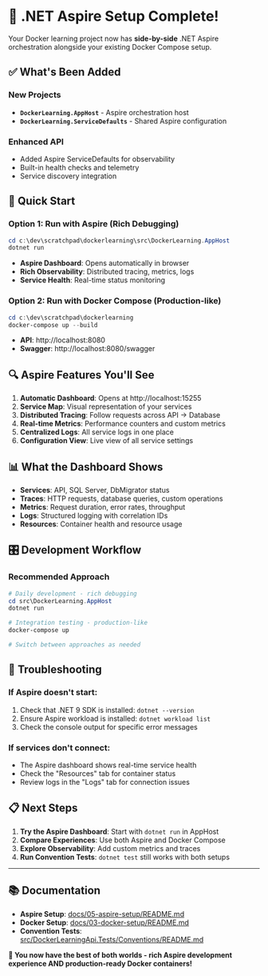 # 🚀 .NET Aspire Setup Complete!

Your Docker learning project now has **side-by-side** .NET Aspire orchestration alongside your existing Docker Compose setup.

## ✅ **What's Been Added**

### New Projects
- **`DockerLearning.AppHost`** - Aspire orchestration host
- **`DockerLearning.ServiceDefaults`** - Shared Aspire configuration

### Enhanced API
- Added Aspire ServiceDefaults for observability
- Built-in health checks and telemetry
- Service discovery integration

## 🎯 **Quick Start**

### Option 1: Run with Aspire (Rich Debugging)
```powershell
cd c:\dev\scratchpad\dockerlearning\src\DockerLearning.AppHost
dotnet run
```
- **Aspire Dashboard**: Opens automatically in browser
- **Rich Observability**: Distributed tracing, metrics, logs
- **Service Health**: Real-time status monitoring

### Option 2: Run with Docker Compose (Production-like)
```powershell
cd c:\dev\scratchpad\dockerlearning
docker-compose up --build
```
- **API**: http://localhost:8080
- **Swagger**: http://localhost:8080/swagger

## 🔍 **Aspire Features You'll See**

1. **Automatic Dashboard**: Opens at http://localhost:15255
2. **Service Map**: Visual representation of your services
3. **Distributed Tracing**: Follow requests across API → Database
4. **Real-time Metrics**: Performance counters and custom metrics
5. **Centralized Logs**: All service logs in one place
6. **Configuration View**: Live view of all service settings

## 📊 **What the Dashboard Shows**

- **Services**: API, SQL Server, DbMigrator status
- **Traces**: HTTP requests, database queries, custom operations
- **Metrics**: Request duration, error rates, throughput
- **Logs**: Structured logging with correlation IDs
- **Resources**: Container health and resource usage

## 🎛️ **Development Workflow**

### Recommended Approach
```powershell
# Daily development - rich debugging
cd src\DockerLearning.AppHost
dotnet run

# Integration testing - production-like
docker-compose up

# Switch between approaches as needed
```

## 🔧 **Troubleshooting**

### If Aspire doesn't start:
1. Check that .NET 9 SDK is installed: `dotnet --version`
2. Ensure Aspire workload is installed: `dotnet workload list`
3. Check the console output for specific error messages

### If services don't connect:
- The Aspire dashboard shows real-time service health
- Check the "Resources" tab for container status
- Review logs in the "Logs" tab for connection issues

## 📋 **Next Steps**

1. **Try the Aspire Dashboard**: Start with `dotnet run` in AppHost
2. **Compare Experiences**: Use both Aspire and Docker Compose
3. **Explore Observability**: Add custom metrics and traces
4. **Run Convention Tests**: `dotnet test` still works with both setups

---

## 📚 **Documentation**

- **Aspire Setup**: [docs/05-aspire-setup/README.md](../docs/05-aspire-setup/README.md)
- **Docker Setup**: [docs/03-docker-setup/README.md](../docs/03-docker-setup/README.md)
- **Convention Tests**: [src/DockerLearningApi.Tests/Conventions/README.md](../src/DockerLearningApi.Tests/Conventions/README.md)

**🎉 You now have the best of both worlds - rich Aspire development experience AND production-ready Docker containers!**

